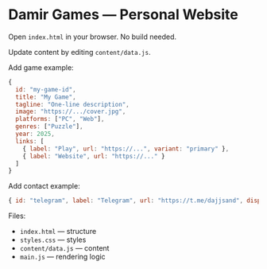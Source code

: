 # Damir Games — Personal Website

Open `index.html` in your browser. No build needed.

Update content by editing `content/data.js`.

Add game example:
```js
{
  id: "my-game-id",
  title: "My Game",
  tagline: "One-line description",
  image: "https://.../cover.jpg",
  platforms: ["PC", "Web"],
  genres: ["Puzzle"],
  year: 2025,
  links: [
    { label: "Play", url: "https://...", variant: "primary" },
    { label: "Website", url: "https://..." }
  ]
}
```

Add contact example:
```js
{ id: "telegram", label: "Telegram", url: "https://t.me/dajjsand", display: "t.me/dajjsand" }
```

Files:
- `index.html` — structure
- `styles.css` — styles
- `content/data.js` — content
- `main.js` — rendering logic
